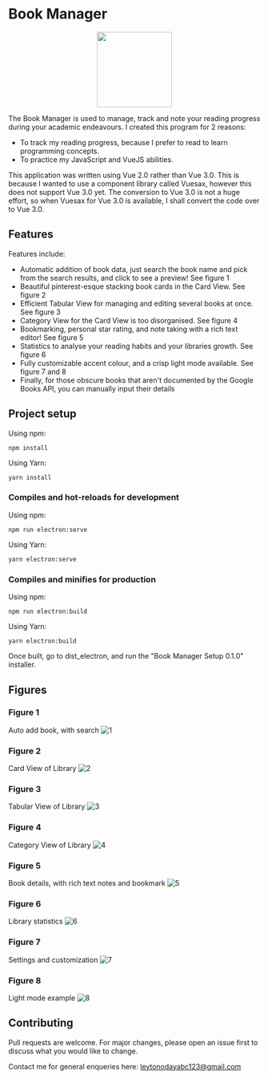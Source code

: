 # Book Manager
<div align="center">
  <img src="https://user-images.githubusercontent.com/36010516/152338884-d724872a-fc6c-40fd-9962-15e6a3b64b19.png" width="150" height="150">
</div>

The Book Manager is used to manage, track and note your reading progress during your academic endeavours. I created this program for 
2 reasons:
- To track my reading progress, because I prefer to read to learn programming concepts. 
- To practice my JavaScript and VueJS abilities. 

This application was written using Vue 2.0 rather than Vue 3.0. This is 
because I wanted to use a component library called Vuesax, however this does not support Vue 3.0 yet. The conversion to Vue 3.0
is not a huge effort, so when Vuesax for Vue 3.0 is available, I shall convert the code over to Vue 3.0. 

## Features
Features include:
- Automatic addition of book data, just search the book name and pick from the search results, and click to see a preview! See figure 1
- Beautiful pinterest-esque stacking book cards in the Card View. See figure 2
- Efficient Tabular View for managing and editing several books at once. See figure 3
- Category View for the Card View is too disorganised. See figure 4
- Bookmarking, personal star rating, and note taking with a rich text editor! See figure 5
- Statistics to analyse your reading habits and your libraries growth. See figure 6
- Fully customizable accent colour, and a crisp light mode available. See figure 7 and 8
- Finally, for those obscure books that aren't documented by the Google Books API, you can manually input their details

## Project setup
Using npm:
```
npm install
```
Using Yarn:
```
yarn install
```

### Compiles and hot-reloads for development
Using npm:
```
npm run electron:serve
```
Using Yarn:
```
yarn electron:serve
```

### Compiles and minifies for production
Using npm:
```
npm run electron:build
```
Using Yarn:
```
yarn electron:build
```

Once built, go to dist_electron, and run the "Book Manager Setup 0.1.0" installer. 

## Figures

### Figure 1
Auto add book, with search 
![1](https://user-images.githubusercontent.com/36010516/152333241-276442c4-e24f-4cff-b724-b761eb9306d0.png)

### Figure 2
Card View of Library
![2](https://user-images.githubusercontent.com/36010516/152333249-3d73cedd-d48e-4c5b-9b9e-92e51e2709dc.png)

### Figure 3
Tabular View of Library
![3](https://user-images.githubusercontent.com/36010516/152333262-7c1eaf1c-5cf8-4860-8ad9-a4ca1628082c.png)

### Figure 4
Category View of Library
![4](https://user-images.githubusercontent.com/36010516/152333346-aabf28bf-7f7b-4b59-bba9-304a06a8b6c1.png)

### Figure 5
Book details, with rich text notes and bookmark
![5](https://user-images.githubusercontent.com/36010516/152333349-90c9fbb5-a542-4eff-a4d8-6c8545154b81.png)

### Figure 6
Library statistics
![6](https://user-images.githubusercontent.com/36010516/152333360-7147142e-e24a-4bd7-8dd3-5591eb6cacfc.png)

### Figure 7
Settings and customization
![7](https://user-images.githubusercontent.com/36010516/152333365-72545516-14f0-4efd-bfe2-26e38a224d9c.png)

### Figure 8
Light mode example
![8](https://user-images.githubusercontent.com/36010516/152333373-89c5d12a-cc56-4fb6-b581-2f528331a49d.png)


## Contributing
Pull requests are welcome. For major changes, please open an issue first to discuss what you would like to change.

Contact me for general enqueries here: leytonodayabc123@gmail.com
